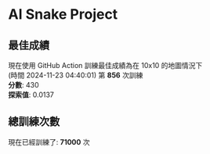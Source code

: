 
# AI Snake Project

## **最佳成績**
現在使用 GitHub Action 訓練最佳成績為在 10x10 的地圖情況下  
(時間 2024-11-23 04:40:01) 第 **856** 次訓練  
**分數**: 430  
**探索值**: 0.0137

## 總訓練次數
現在已經訓練了: **71000** 次
